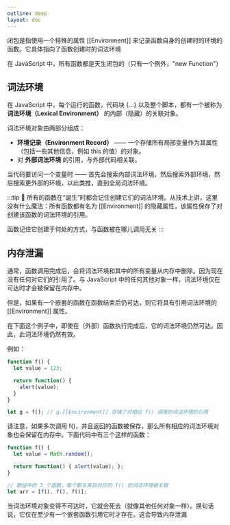 ```yaml
---
outline: deep
layout: doc
---
```

闭包是指使用一个特殊的属性 [[Environment]] 来记录函数自身的创建时的环境的函数。它具体指向了函数创建时的词法环境

在 JavaScript 中，所有函数都是天生闭包的（只有一个例外，"new Function"）
## 词法环境
在 JavaScript 中，每个运行的函数，代码块 {...} 以及整个脚本，都有一个被称为 **词法环境（Lexical Environment）** 的内部（隐藏）的关联对象。

词法环境对象由两部分组成：

* **环境记录（Environment Record）** —— 一个存储所有局部变量作为其属性（包括一些其他信息，例如 this 的值）的对象。
* 对 **外部词法环境** 的引用，与外部代码相关联。

当代码要访问一个变量时 —— 首先会搜索内部词法环境，然后搜索外部环境，然后搜索更外部的环境，以此类推，直到全局词法环境。

:::tip :rocket:
所有的函数在“诞生”时都会记住创建它们的词法环境。从技术上讲，这里没有什么魔法：所有函数都有名为 [[Environment]] 的隐藏属性，该属性保存了对创建该函数的词法环境的引用。

函数记住它创建于何处的方式，与函数被在哪儿调用无关
:::

## 内存泄漏
通常，函数调用完成后，会将词法环境和其中的所有变量从内存中删除。因为现在没有任何对它们的引用了。与 JavaScript 中的任何其他对象一样，词法环境仅在可达时才会被保留在内存中。

但是，如果有一个嵌套的函数在函数结束后仍可达，则它将具有引用词法环境的 [[Environment]] 属性。

在下面这个例子中，即使在（外部）函数执行完成后，它的词法环境仍然可达。因此，此词法环境仍然有效。

例如：
```js
function f() {
  let value = 123;

  return function() {
    alert(value);
  }
}

let g = f(); // g.[[Environment]] 存储了对相应 f() 调用的词法环境的引用
```
请注意，如果多次调用 f()，并且返回的函数被保存，那么所有相应的词法环境对象也会保留在内存中。下面代码中有三个这样的函数：
```js
function f() {
  let value = Math.random();

  return function() { alert(value); };
}

// 数组中的 3 个函数，每个都与来自对应的 f() 的词法环境相关联
let arr = [f(), f(), f()];
```
当词法环境对象变得不可达时，它就会死去（就像其他任何对象一样）。换句话说，它仅在至少有一个嵌套函数引用它时才存在。这会导致内存泄漏